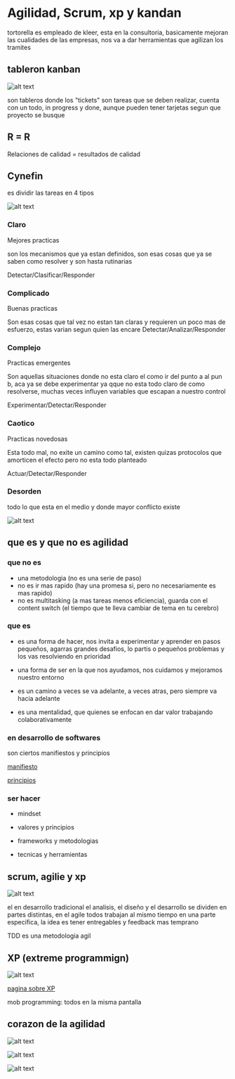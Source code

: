 # Agilidad, Scrum, xp y kandan

tortorella es empleado de kleer, esta en la consultoria, basicamente mejoran las cualidades de las empresas, nos va a dar herramientas que agilizan los tramites

## tableron kanban

![alt text](imagenesDeAgilidad\image.png)

son tableros donde los "tickets" son tareas que se deben realizar, cuenta con un todo, in progress y done, aunque pueden tener tarjetas segun que proyecto se busque

## R = R

Relaciones de calidad = resultados de calidad

## Cynefin

es dividir las tareas en 4 tipos

![alt text](imagenesDeAgilidad\image-1.png)

### Claro

Mejores practicas

son los mecanismos que ya estan definidos, son esas cosas que ya se saben como resolver y son hasta rutinarias

Detectar/Clasificar/Responder

### Complicado

Buenas practicas

Son esas cosas que tal vez no estan tan claras y requieren un poco mas de esfuerzo, estas varian segun quien las encare
Detectar/Analizar/Responder

### Complejo

Practicas emergentes

Son aquellas situaciones donde no esta claro el como ir del punto a al pun b, aca ya se debe experimentar ya qque no esta todo claro de como resolverse, muchas veces influyen variables que escapan a nuestro control

Experimentar/Detectar/Responder

### Caotico

Practicas novedosas

Esta todo mal, no exite un camino como tal, existen quizas protocolos que amorticen el efecto pero no esta todo planteado

Actuar/Detectar/Responder

### Desorden

todo lo que esta en el medio y donde mayor conflicto existe

![alt text](imagenesDeAgilidad\image-2.png)

## que es y que no es agilidad

### que no es

- una metodologia (no es una serie de paso)
- no es ir mas rapido (hay una promesa si, pero no necesariamente es mas rapido)
- no es multitasking (a mas tareas menos eficiencia), guarda con el content switch (el tiempo que te lleva cambiar de tema en tu cerebro)

### que es

- es una forma de hacer, nos invita a experimentar y aprender en pasos pequeños, agarras grandes desafios, lo partis o pequeños problemas y los vas resolviendo en prioridad

- una forma de ser en la que nos ayudamos, nos cuidamos y mejoramos nuestro entorno

- es un camino a veces se va adelante, a veces atras, pero siempre va hacia adelante

- es una mentalidad, que quienes se enfocan en dar valor trabajando colaborativamente

### en desarrollo de softwares

son ciertos manifiestos y principios

[manifiesto](https://agilemanifesto.org/iso/es/manifesto.html)

[principios](https://agilemanifesto.org/iso/es/principles.html)

### ser hacer

- mindset

- valores y principios

- frameworks y metodologias

- tecnicas y herramientas

## scrum, agilie y xp

![alt text](imagenesDeAgilidad\image-4.png)

el en desarrollo tradicional el analisis, el diseño y el desarrollo se dividen en partes distintas, en el agile todos trabajan al mismo tiempo en una parte especifica, la idea es tener entregables y feedback mas temprano

TDD es una metodologia agil

## XP (extreme programmign)

![alt text](imagenesDeAgilidad\image-5.png)

[pagina sobre XP](http://www.extremeprogramming.org/rules.html)

mob programming: todos en la misma pantalla

## corazon de la agilidad

![alt text](imagenesDeAgilidad\image-6.png)

![alt text](imagenesDeAgilidad\image-7.png)

![alt text](imagenesDeAgilidad\image-8.png)